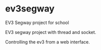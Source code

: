 # ev3segway
EV3 Segway project for school

EV3 segway project with thread and socket.

Controlling the ev3 from a web interface.
